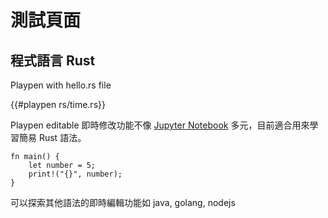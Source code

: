 # 測試頁面

## 程式語言 Rust 

Playpen with hello.rs file

{{#playpen rs/time.rs}}

Playpen editable 即時修改功能不像 [Jupyter Notebook](https://jupyter.org/) 多元，目前適合用來學習簡易 Rust 語法。

```rust,editable
fn main() {
    let number = 5;
    print!("{}", number);
}
```

可以探索其他語法的即時編輯功能如 java, golang, nodejs
